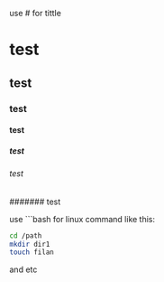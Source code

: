 use # for tittle

# test
## test
### test
#### test
##### test
###### test
####### test

use ```bash for linux command like this:

```bash 
cd /path
mkdir dir1
touch filan
```

and etc 
